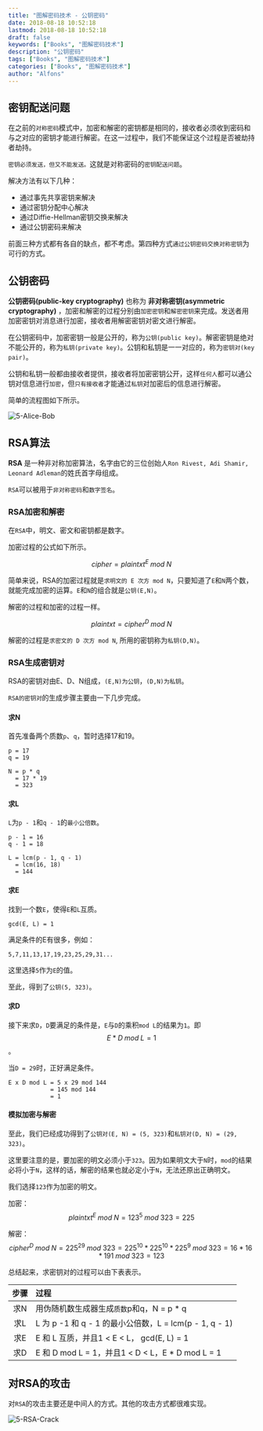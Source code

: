 ```yaml
---
title: "图解密码技术 - 公钥密码"
date: 2018-08-18 10:52:18
lastmod: 2018-08-18 10:52:18
draft: false
keywords: ["Books", "图解密码技术"]
description: "公钥密码"
tags: ["Books", "图解密码技术"]
categories: ["Books", "图解密码技术"]
author: "Alfons"
---
```


## 密钥配送问题

在之前的`对称密码`模式中，加密和解密的密钥都是相同的，接收者必须收到密码和与之对应的密钥才能进行解密。在这一过程中，我们不能保证这个过程是否被劫持者劫持。

`密钥必须发送，但又不能发送。`这就是对称密码的`密钥配送问题`。

解决方法有以下几种：

- 通过事先共享密钥来解决
- 通过密钥分配中心解决
- 通过Diffie-Hellman密钥交换来解决
- 通过公钥密码来解决

前面三种方式都有各自的缺点，都不考虑。第四种方式`通过公钥密码交换对称密钥`为可行的方式。

<!--more-->

## 公钥密码

**公钥密码(public-key cryptography)** 也称为 **非对称密钥(asymmetric cryptography)** ，加密和解密的过程分别由`加密密钥`和`解密密钥`来完成。发送者用加密密钥对消息进行加密，接收者用解密密钥对密文进行解密。

在公钥密码中，加密密钥一般是公开的，称为`公钥(public key)`。解密密钥是绝对不能公开的，称为`私钥(private key)`。公钥和私钥是一一对应的，称为`密钥对(key pair)`。

公钥和私钥一般都由接收者提供，接收者将加密密钥公开，这样`任何人`都可以通公钥对信息进行`加密`，但`只有接收者`才能通过`私钥`对加密后的信息进行解密。

简单的流程图如下所示。

![5-Alice-Bob](/images/Books/ProfessionBooks/图解密码技术/5-Alice-Bob.png)

## RSA算法

**RSA** 是一种非对称加密算法，名字由它的三位创始人`Ron Rivest, Adi Shamir, Leonard Adleman`的姓氏首字母组成。

`RSA`可以被用于`非对称密码`和`数字签名`。

### RSA加密和解密

在`RSA`中，明文、密文和密钥都是数字。

加密过程的公式如下所示。

$$ cipher = plaintxt^E\;mod\;N$$

简单来说，RSA的加密过程就是`求明文的 E 次方 mod N`，只要知道了`E`和`N`两个数，就能完成加密的运算。`E`和`N`的组合就是`公钥(E,N)`。

解密的过程和加密的过程一样。

$$ plaintxt = cipher^D\;mod\;N$$

解密的过程是`求密文的 D 次方 mod N`, 所用的密钥称为`私钥(D,N)`。

### RSA生成密钥对

RSA的密钥对由E、D、N组成，`(E,N)为公钥`，`(D,N)为私钥`。

`RSA的密钥对`的生成步骤主要由一下几步完成。

#### 求N

首先准备两个质数`p`、`q`，暂时选择17和19。

```shell
p = 17
q = 19

N = p * q
  = 17 * 19
  = 323
```

#### 求L

`L`为`p - 1`和`q - 1`的`最小公倍数`。

```shell
p - 1 = 16
q - 1 = 18

L = lcm(p - 1, q - 1)
  = lcm(16, 18)
  = 144
```

#### 求E

找到一个数`E`，使得`E`和`L`互质。

```shell
gcd(E, L) = 1
```

满足条件的E有很多，例如：

```shell
5,7,11,13,17,19,23,25,29,31...
```

这里选择`5`作为`E`的值。

至此，得到了`公钥(5, 323)`。

#### 求D

接下来求`D`，`D`要满足的条件是，`E`与`D`的乘积`mod L`的结果为`1`。即$$E * D\;mod\;L = 1$$。

当`D = 29`时，正好满足条件。

```shell
E x D mod L = 5 x 29 mod 144
            = 145 mod 144
            = 1
```

#### 模拟加密与解密

至此，我们已经成功得到了`公钥对(E, N) = (5, 323)`和`私钥对(D, N) = (29, 323)`。

这里要注意的是，要加密的明文必须小于`323`。因为如果明文大于`N`时，`mod`的结果必将小于`N`，这样的话，解密的结果也就必定小于`N`，无法还原出正确明文。

我们选择`123`作为加密的明文。

加密：$$plaintxt^E\;mod\;N=123^5\;mod\;323=225$$

解密：$$cipher^D\;mod\;N=225^{29}\;mod\;323=225^{10}*225^{10}*225^{9}\;mod\;323=16*16*191\;mod\;323=123$$

总结起来，求密钥对的过程可以由下表表示。

|步骤|过程|
|:---:|:---|
|求N|用伪随机数生成器生成`质数`p和q，N = p * q|
|求L|L 为 p -1 和 q - 1 的最小公倍数，L = lcm(p - 1, q - 1)|
|求E|E 和 L 互质，并且1 < E < L， gcd(E, L) = 1|
|求D|E 和 D mod L = 1，并且1 < D < L，E * D mod L = 1|

## 对RSA的攻击

对`RSA`的攻击主要还是中间人的方式。其他的攻击方式都很难实现。

![5-RSA-Crack](/images/Books/ProfessionBooks/图解密码技术/5-RSA-Crack.png)